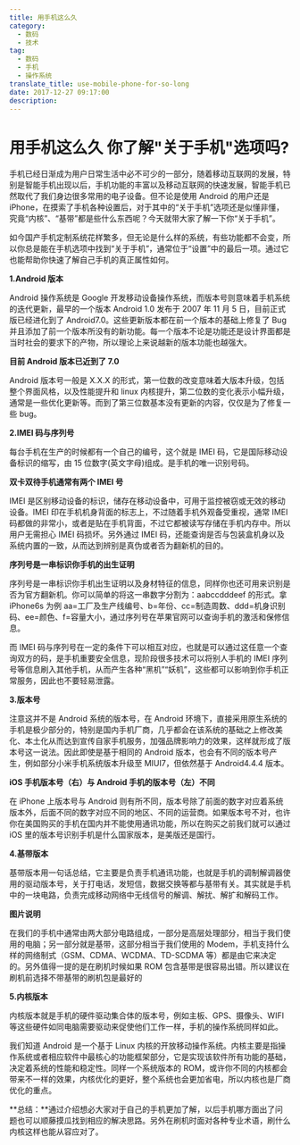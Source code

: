 ```yaml
---
title: 用手机这么久
category:
  - 数码
  - 技术
tag:
  - 数码
  - 手机
  - 操作系统
translate_title: use-mobile-phone-for-so-long
date: 2017-12-27 09:17:00
description:
---
```



# 用手机这么久 你了解&quot;关于手机&quot;选项吗?

手机已经日渐成为用户日常生活中必不可少的一部分，随着移动互联网的发展，特别是智能手机出现以后，手机功能的丰富以及移动互联网的快速发展，智能手机已然取代了我们身边很多常用的电子设备。但不论是使用 Android 的用户还是 iPhone，在摸索了手机各种设置后，对于其中的“关于手机”选项还是似懂非懂，究竟“内核”、“基带”都是些什么东西呢？今天就带大家了解一下你“关于手机”。
<!--more-->

如今国产手机定制系统花样繁多，但无论是什么样的系统，有些功能都不会变，所以你总是能在手机选项中找到“关于手机”，通常位于“设置”中的最后一项。通过它也能帮助你快速了解自己手机的真正属性如何。

**1.Android 版本**

Android 操作系统是 Google 开发移动设备操作系统，而版本号则意味着手机系统的迭代更新，最早的一个版本 Android 1.0 发布于 2007 年 11 月 5 日，目前正式版已经进化到了 Android7.0。这些更新版本都在前一个版本的基础上修复了 Bug 并且添加了前一个版本所没有的新功能。每一个版本不论是功能还是设计界面都是当时社会的要求下的产物，所以理论上来说越新的版本功能也越强大。

**目前 Android 版本已近到了 7.0**

Android 版本号一般是 X.X.X 的形式，第一位数的改变意味着大版本升级，包括整个界面风格，以及性能提升和 linux 内核提升，第二位数的变化表示小幅升级，通常是一些优化更新等。而到了第三位数基本没有更新的内容，仅仅是为了修复一些 bug。

**2.IMEI 码与序列号**

每台手机在生产的时候都有一个自己的编号，这个就是 IMEI 码，它是国际移动设备标识的缩写，由 15 位数字(英文字母)组成。是手机的唯一识别号码。

**双卡双待手机通常有两个 IMEI 号**

IMEI 是区别移动设备的标识，储存在移动设备中，可用于监控被窃或无效的移动设备。IMEI 印在手机机身背面的标志上，不过随着手机外观备受重视，通常 IMEI 码都做的非常小，或者是贴在手机背面，不过它都被读写存储在手机内存中。所以用户无需担心 IMEI 码损坏。另外通过 IMEI 码，还能查询是否与包装盒机身以及系统内置的一致，从而达到辨别是真伪或者否为翻新机的目的。

**序列号是一串标识你手机的出生证明**

序列号是一串标识你手机出生证明以及身材特征的信息，同样你也还可用来识别是否为官方翻新机。你可以简单的将这一串数字分割为：aabccdddeef 的形式。拿 iPhone6s 为例 aa=工厂及生产线编号、b=年份、cc=制造周数、ddd=机身识别码、ee=颜色、f=容量大小，通过序列号在苹果官网可以查询手机的激活和保修信息。

而 IMEI 码与序列号在一定的条件下可以相互对应，也就是可以通过这任意一个查询双方的码，是手机重要安全信息，现阶段很多技术可以将别人手机的 IMEI 序列号等信息刷入其他手机，从而产生各种“黑机”“妖机”，这些都可以影响到你手机正常服务，因此也不要轻易泄露。

**3.版本号**

注意这并不是 Android 系统的版本号，在 Android 环境下，直接采用原生系统的手机是极少部分的，特别是国内手机厂商，几乎都会在该系统的基础之上修改美化、本土化从而达到宣传自家手机服务，加强品牌影响力的效果，这样就形成了版本号这一说法。因此即使是基于相同的 Android 版本，也会有不同的版本号产生，例如部分小米手机系统版本升级至 MIUI7，但依然基于 Android4.4.4 版本。

**iOS 手机版本号（右）与 Android 手机的版本号（左）不同**

在 iPhone 上版本号与 Android 则有所不同，版本号除了前面的数字对应着系统版本外，后面不同的数字对应不同的地区、不同的运营商。如果版本号不对，也许你在美国购买的手机在国内并不能使用通讯功能，所以在购买之前我们就可以通过 iOS 里的版本号识别手机是什么国家版本，是美版还是国行。

**4.基带版本**

基带版本用一句话总结，它主要是负责手机通讯功能，也就是手机的调制解调器使用的驱动版本号，关于打电话，发短信，数据交换等都与基带有关。其实就是手机中的一块电路，负责完成移动网络中无线信号的解调、解扰、解扩和解码工作。

**图片说明**

在我们的手机中通常由两大部分电路组成，一部分是高层处理部分，相当于我们使用的电脑；另一部分就是基带，这部分相当于我们使用的 Modem，手机支持什么样的网络制式（GSM、CDMA、WCDMA、TD-SCDMA 等）都是由它来决定的。另外值得一提的是在刷机时候如果 ROM 包含基带是很容易出错。所以建议在刷机前选择不带基带的刷机包是最好的

**5.内核版本**

内核版本就是手机的硬件驱动集合体的版本号，例如主板、GPS、摄像头、WIFI 等这些硬件如同电脑需要驱动来促使他们工作一样，手机的操作系统同样如此。

我们知道 Android 是一个基于 Linux 内核的开放移动操作系统。内核主要是指操作系统或者相应软件中最核心的功能框架部分，它是实现该软件所有功能的基础，决定着系统的性能和稳定性。同样一个系统版本的 ROM，或许你不同的内核都会带来不一样的效果，内核优化的更好，整个系统也会更加省电，所以内核也是厂商优化的重点。

**总结：**通过介绍想必大家对于自己的手机更加了解，以后手机哪方面出了问题也可以顺藤摸瓜找到相应的解决思路。另外在刷机时面对各种专业术语，刷什么内核这样也能从容应对了。
